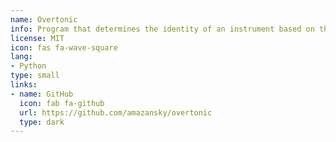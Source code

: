 ```yaml
---
name: Overtonic
info: Program that determines the identity of an instrument based on the musical overtones of its sound, using fast Fourier transforms.
license: MIT
icon: fas fa-wave-square
lang:
- Python
type: small
links:
- name: GitHub
  icon: fab fa-github
  url: https://github.com/amazansky/overtonic
  type: dark
---
```

